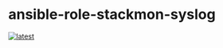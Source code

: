 # ansible-role-stackmon-syslog

[![latest](https://github.com/archmachina/ansible-role-stackmon-syslog/workflows/latest/badge.svg)](https://github.com/archmachina/ansible-role-stackmon-syslog/actions?query=workflow%3Alatest)
